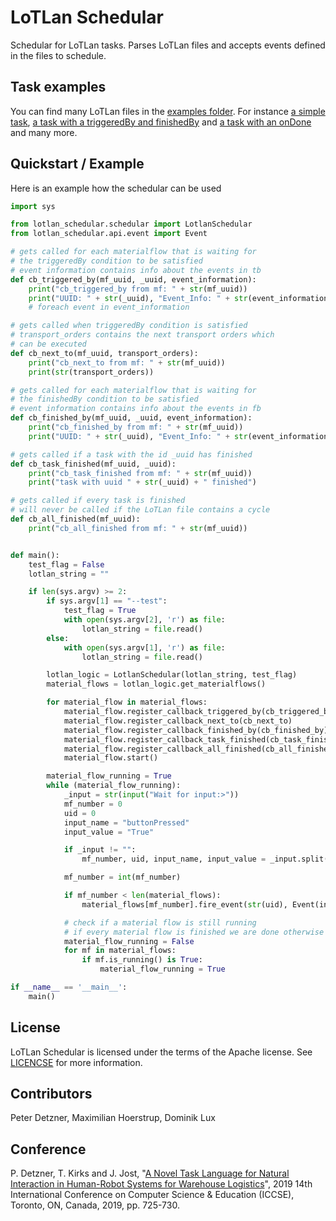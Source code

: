 # LoTLan Schedular

Schedular for LoTLan tasks. Parses LoTLan files and accepts events defined in the files to schedule.



## Task examples

You can find many LoTLan files in the [examples folder](./etc/examples). For instance
[a simple task](./etc/examples/Scheduling/001_simple_task.tl), [a task with a triggeredBy and finishedBy](./etc/examples/Scheduling/004_trb_fb.tl) and [a task with an onDone](./etc/examples/Scheduling/013_on_done.tl) and many more.

## Quickstart / Example

Here is an example how the schedular can be used
```python
import sys

from lotlan_schedular.schedular import LotlanSchedular
from lotlan_schedular.api.event import Event

# gets called for each materialflow that is waiting for
# the triggeredBy condition to be satisfied
# event information contains info about the events in tb
def cb_triggered_by(mf_uuid, _uuid, event_information):
    print("cb_triggered_by from mf: " + str(mf_uuid))
    print("UUID: " + str(_uuid), "Event_Info: " + str(event_information))
    # foreach event in event_information

# gets called when triggeredBy condition is satisfied
# transport_orders contains the next transport orders which 
# can be executed
def cb_next_to(mf_uuid, transport_orders):
    print("cb_next_to from mf: " + str(mf_uuid))
    print(str(transport_orders))

# gets called for each materialflow that is waiting for
# the finishedBy condition to be satisfied
# event information contains info about the events in fb
def cb_finished_by(mf_uuid, _uuid, event_information):
    print("cb_finished_by from mf: " + str(mf_uuid))
    print("UUID: " + str(_uuid), "Event_Info: " + str(event_information))

# gets called if a task with the id _uuid has finished
def cb_task_finished(mf_uuid, _uuid):
    print("cb_task_finished from mf: " + str(mf_uuid))
    print("task with uuid " + str(_uuid) + " finished")

# gets called if every task is finished
# will never be called if the LoTLan file contains a cycle
def cb_all_finished(mf_uuid):
    print("cb_all_finished from mf: " + str(mf_uuid))


def main():
    test_flag = False
    lotlan_string = ""

    if len(sys.argv) >= 2:
        if sys.argv[1] == "--test":
            test_flag = True
            with open(sys.argv[2], 'r') as file:
                lotlan_string = file.read()
        else:
            with open(sys.argv[1], 'r') as file:
                lotlan_string = file.read()

        lotlan_logic = LotlanSchedular(lotlan_string, test_flag)
        material_flows = lotlan_logic.get_materialflows()

        for material_flow in material_flows:
            material_flow.register_callback_triggered_by(cb_triggered_by)
            material_flow.register_callback_next_to(cb_next_to)
            material_flow.register_callback_finished_by(cb_finished_by)
            material_flow.register_callback_task_finished(cb_task_finished)
            material_flow.register_callback_all_finished(cb_all_finished)
            material_flow.start()

        material_flow_running = True
        while (material_flow_running):
            _input = str(input("Wait for input:>"))
            mf_number = 0
            uid = 0
            input_name = "buttonPressed"
            input_value = "True"

            if _input != "":
                mf_number, uid, input_name, input_value = _input.split(" ")

            mf_number = int(mf_number)

            if mf_number < len(material_flows):
                material_flows[mf_number].fire_event(str(uid), Event(input_name, "", "bool", input_value == "True"))

            # check if a material flow is still running
            # if every material flow is finished we are done otherwise continue
            material_flow_running = False
            for mf in material_flows:
                if mf.is_running() is True:
                    material_flow_running = True

if __name__ == '__main__':
    main()

```

## License
LoTLan Schedular is licensed under the terms of the Apache license. See [LICENCSE](./LICENSE) for more information.

## Contributors
Peter Detzner, Maximilian Hoerstrup, Dominik Lux


## Conference

P. Detzner, T. Kirks and J. Jost, "[A Novel Task Language for Natural Interaction in Human-Robot Systems for Warehouse Logistics](https://ieeexplore.ieee.org/document/8845336)", 2019 14th International Conference on Computer Science & Education (ICCSE), Toronto, ON, Canada, 2019, pp. 725-730.